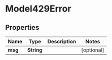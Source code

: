 

# Model429Error

## Properties

Name | Type | Description | Notes
------------ | ------------- | ------------- | -------------
**msg** | **String** |  |  [optional]




